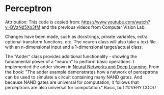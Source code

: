 # Perceptron

Attribution:
This code is copied from: https://www.youtube.com/watch?v=BVzNd5Xo3fM and the previous videos from Computer Vision Lab.

Changes have been made, such as docstrings, private variables, extra optional transform functions, etc.
The neuron class will also take a text file with an n-dimensional input and a 1-dimensional target/actual class.

The "Adder" class provides additional functionality - showing the fundamental power of a "neuron" to perform basic operations. I implemented the adder shown in [Neural Networks and Deep Learning](http://neuralnetworksanddeeplearning.com/). From the book: "The adder example demonstrates how a network of perceptrons can be used to simulate a circuit containing many NAND gates. And because NAND gates are universal for computation, it follows that perceptrons are also universal for computation." 
Basic, but ##VERY COOL!

